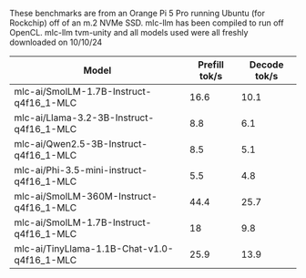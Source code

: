 These benchmarks are from an Orange Pi 5 Pro running Ubuntu (for Rockchip) off of an m.2 NVMe SSD. mlc-llm has been compiled to run off OpenCL. mlc-llm tvm-unity and all models used were all freshly downloaded on 10/10/24

| Model                                       | Prefill tok/s | Decode tok/s |
| ------------------------------------------- | ------------- | ------------ |
| mlc-ai/SmolLM-1.7B-Instruct-q4f16_1-MLC     | 16.6          | 10.1         |
| mlc-ai/Llama-3.2-3B-Instruct-q4f16_1-MLC    | 8.8           | 6.1          |
| mlc-ai/Qwen2.5-3B-Instruct-q4f16_1-MLC      | 8.5           | 5.1          |
| mlc-ai/Phi-3.5-mini-instruct-q4f16_1-MLC    | 5.5           | 4.8          |
| mlc-ai/SmolLM-360M-Instruct-q4f16_1-MLC     | 44.4          | 25.7         |
| mlc-ai/SmolLM-1.7B-Instruct-q4f16_1-MLC     | 18            | 9.8          |
| mlc-ai/TinyLlama-1.1B-Chat-v1.0-q4f16_1-MLC | 25.9          | 13.9         |
